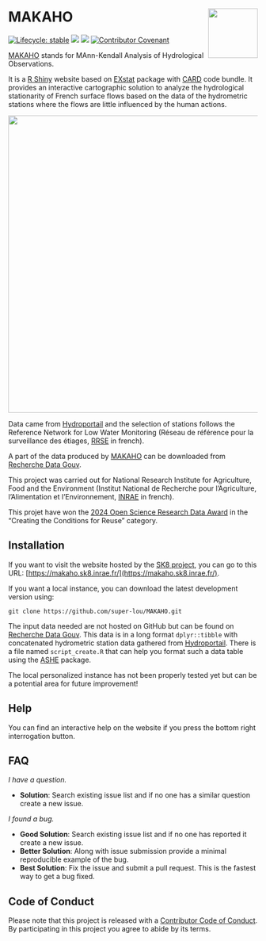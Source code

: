# MAKAHO [<img src="https://github.com/super-lou/MAKAHO/blob/cf59042ee48e7ada24d89ae8fa7f7878cff3eb26/www/MAKAHO.png" align="right" width=100 height=100 alt=""/>](https://makaho.sk8.inrae.fr/)

<!-- badges: start -->
[![Lifecycle: stable](https://img.shields.io/badge/lifecycle-stable-green)](https://lifecycle.r-lib.org/articles/stages.html)
![](https://img.shields.io/github/last-commit/super-lou/MAKAHO)
[![](https://img.shields.io/badge/Shiny-shinyapps.io-blue?style=flat&labelColor=white&logo=RStudio&logoColor=blue)](https://makaho.sk8.inrae.fr/)
[![Contributor Covenant](https://img.shields.io/badge/Contributor%20Covenant-2.1-4baaaa.svg)](code_of_conduct.md) 
<!-- badges: end -->

[MAKAHO](https://makaho.sk8.inrae.fr/) stands for MAnn-Kendall Analysis of Hydrological Observations.

It is a [R Shiny](https://shiny.rstudio.com/) website based on [EXstat](https://github.com/super-lou/EXstat) package with [CARD](https://github.com/super-lou/EXstat.CARD) code bundle. It provides an interactive cartographic solution to analyze the hydrological stationarity of French surface flows based on the data of the hydrometric stations where the flows are little influenced by the human actions.

[<img src="https://github.com/super-lou/MAKAHO/blob/2f1ea7fab7c867041d707cee1bd68d5c3b3bfd04/www/screen.png" width="600">](https://makaho.sk8.inrae.fr/)

Data came from [Hydroportail](https://www.hydro.eaufrance.fr/) and the selection of stations follows the Reference Network for Low Water Monitoring (Réseau de référence pour la surveillance des étiages, [RRSE](https://geo.data.gouv.fr/en/datasets/29819c27c73f29ee1a962450da7c2d49f6e11c15) in french).

A part of the data produced by [MAKAHO](https://makaho.sk8.inrae.fr/) can be downloaded from [Recherche Data Gouv](https://doi.org/10.57745/LNBEGZ).

This project was carried out for National Research Institute for Agriculture, Food and the Environment (Institut National de Recherche pour l’Agriculture, l’Alimentation et l’Environnement, [INRAE](https://agriculture.gouv.fr/inrae-linstitut-national-de-recherche-pour-lagriculture-lalimentation-et-lenvironnement) in french).

This projet have won the [2024 Open Science Research Data Award](https://www.enseignementsup-recherche.gouv.fr/fr/remise-des-prix-science-ouverte-des-donnees-de-la-recherche-2024-98045) in the “Creating the Conditions for Reuse” category.


## Installation
If you want to visit the website hosted by the [SK8 project](https://sk8.inrae.fr/), you can go to this URL: [https://makaho.sk8.inrae.fr/](https://makaho.sk8.inrae.fr/).

If you want a local instance, you can download the latest development version using:
```
git clone https://github.com/super-lou/MAKAHO.git
```

The input data needed are not hosted on GitHub but can be found on [Recherche Data Gouv](https://doi.org/10.57745/1BBH2Y). This data is in a long format `dplyr::tibble` with concatenated hydrometric station data gathered from [Hydroportail](https://www.hydro.eaufrance.fr/). There is a file named `script_create.R` that can help you format such a data table using the [ASHE](https://github.com/super-lou/ASHE) package.

The local personalized instance has not been properly tested yet but can be a potential area for future improvement!


## Help
You can find an interactive help on the website if you press the bottom right interrogation button.


## FAQ
*I have a question.*

-   **Solution**: Search existing issue list and if no one has a similar question create a new issue.

*I found a bug.*

-   **Good Solution**: Search existing issue list and if no one has reported it create a new issue.
-   **Better Solution**: Along with issue submission provide a minimal reproducible example of the bug.
-   **Best Solution**: Fix the issue and submit a pull request. This is the fastest way to get a bug fixed.


## Code of Conduct
Please note that this project is released with a [Contributor Code of Conduct](CODE_OF_CONDUCT.md). By participating in this project you agree to abide by its terms.
